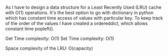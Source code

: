 As I have to design a data structure for a Least Recently Used (LRU) cache with O(1) operations. It's the best option to go with dictionary in python which has constant time access of values with particular key. To keep track of the order of the values I have created a ordereddict, which allows constant time popleft().

Get Time complexity: O(1) Set Time complexity: O(1)

Space complexity of the LRU: O(capacity)
